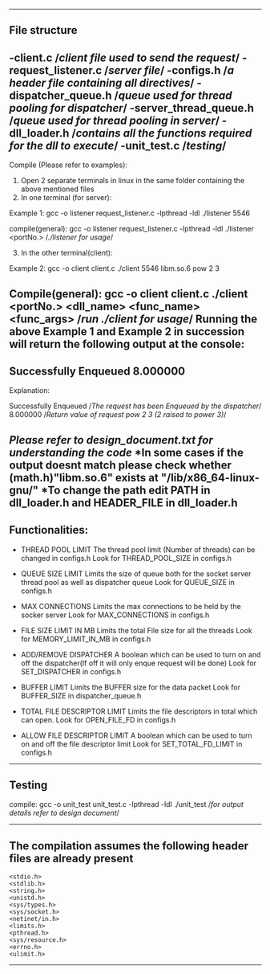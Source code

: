 
--------------------------------------------------------------------------------------
File structure
--------------------------------------------------------------------------------------
-client.c  /*client file used to send the request*/
-request_listener.c /*server file*/
-configs.h  /*a header file containing all directives*/
-dispatcher_queue.h /*queue used for thread pooling for dispatcher*/
-server_thread_queue.h /*queue used for thread pooling in server*/
-dll_loader.h /*contains all the functions required for the dll to execute*/
-unit_test.c /*testing*/
--------------------------------------------------------------------------------------
Compile (Please refer to examples):
1) Open 2 separate terminals in linux in the same folder containing the above mentioned files
2) In one terminal (for server):

Example 1:
gcc -o listener request_listener.c -lpthread -ldl
./listener 5546

compile(general):
gcc -o listener request_listener.c -lpthread -ldl
./listener <portNo.>
/*./listener for usage*/
 
3) In the other terminal(client):

Example 2:
gcc -o client client.c
./client 5546 libm.so.6 pow 2 3

Compile(general):
gcc -o client client.c
./client <portNo.> <dll_name> <func_name> <func_args>
/*run ./client for usage*/
Running the above Example 1 and Example 2 in succession 
will return the following output at the console:
------------------------------------------------------------------------
Successfully Enqueued
8.000000
------------------------------------------------------------------------

Explanation:

Successfully Enqueued /*The request has been Enqueued by the dispatcher*/
8.000000 /*Return value of request pow 2 3 (2 raised to power 3)*/


*Please refer to design_document.txt for understanding the code*
*In some cases if the output doesnt match please check whether (math.h)"libm.so.6" exists at "/lib/x86_64-linux-gnu/"
*To change the path edit PATH in dll_loader.h and HEADER_FILE in dll_loader.h 
------------------------------------------------------------------------
Functionalities:
-------------------------------------------------------------------------

- THREAD POOL LIMIT
	The thread pool limit (Number of threads) can be changed in configs.h
	Look for THREAD_POOL_SIZE in configs.h

- QUEUE SIZE LIMIT
	Limits the size of queue both for the socket server thread pool as well as dispatcher queue
	Look for QUEUE_SIZE in configs.h

- MAX CONNECTIONS
	Limits the max connections to be held by the socker server
	Look for MAX_CONNECTIONS in configs.h

- FILE SIZE LIMIT IN MB
	Limits the total File size for all the threads 
	Look for MEMORY_LIMIT_IN_MB in configs.h

- ADD/REMOVE DISPATCHER
	A boolean which can be used to turn on and off the dispatcher(If off it will only enque request will be done)
	Look for SET_DISPATCHER in configs.h

- BUFFER LIMIT
	Limits the BUFFER size for the data packet
	Look for BUFFER_SIZE in dispatcher_queue.h

- TOTAL FILE DESCRIPTOR LIMIT
	Limits the file descriptors in total which can open.
	Look for OPEN_FILE_FD in configs.h

- ALLOW FILE DESCRIPTOR LIMIT
	A boolean which can be used to turn on and off the file descriptor limit
	Look for SET_TOTAL_FD_LIMIT in configs.h

------------------------------------------------------
Testing
------------------------------------------------------
compile:
gcc -o unit_test unit_test.c -lpthread -ldl
./unit_test
/*for output details refer to design document*/

----------------------------------------------------------------------
The compilation assumes the following header files are already present
----------------------------------------------------------------------
	<stdio.h>
	<stdlib.h>
	<string.h>
	<unistd.h>
	<sys/types.h> 
	<sys/socket.h>
	<netinet/in.h>
	<limits.h>
	<pthread.h>
	<sys/resource.h>
	<errno.h>
	<ulimit.h>

-------------------------------------------------------------------------------------------------------



